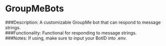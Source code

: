 # GroupMeBots

###Description:  A customizable GroupMe bot that can respond to message strings.  
###Functionality:  Functional for responding to message strings.  
###Notes:  If using, make sure to input your BotID into .env.